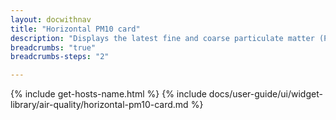 ```yaml
---
layout: docwithnav
title: "Horizontal PM10 card"
description: "Displays the latest fine and coarse particulate matter (PM10) telemetry in a scalable horizontal layout."
breadcrumbs: "true"
breadcrumbs-steps: "2"

---
```

{% include get-hosts-name.html %}
{% include docs/user-guide/ui/widget-library/air-quality/horizontal-pm10-card.md %}
